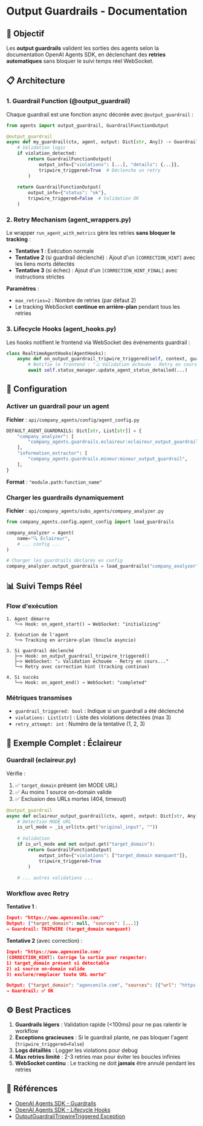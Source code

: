 # Output Guardrails - Documentation

## 🎯 Objectif

Les **output guardrails** valident les sorties des agents selon la documentation OpenAI Agents SDK, en déclenchant des **retries automatiques** sans bloquer le suivi temps réel WebSocket.

## 📋 Architecture

### 1. Guardrail Function (@output_guardrail)

Chaque guardrail est une fonction async décorée avec `@output_guardrail` :

```python
from agents import output_guardrail, GuardrailFunctionOutput

@output_guardrail
async def my_guardrail(ctx, agent, output: Dict[str, Any]) -> GuardrailFunctionOutput:
    # Validation logic
    if violation_detected:
        return GuardrailFunctionOutput(
            output_info={"violations": [...], "details": {...}},
            tripwire_triggered=True  # Déclenche un retry
        )
    
    return GuardrailFunctionOutput(
        output_info={"status": "ok"},
        tripwire_triggered=False  # Validation OK
    )
```

### 2. Retry Mechanism (agent_wrappers.py)

Le wrapper `run_agent_with_metrics` gère les retries **sans bloquer le tracking** :

- **Tentative 1** : Exécution normale
- **Tentative 2** (si guardrail déclenché) : Ajout d'un `[CORRECTION_HINT]` avec les liens morts détectés
- **Tentative 3** (si échec) : Ajout d'un `[CORRECTION_HINT_FINAL]` avec instructions strictes

**Paramètres** :
- `max_retries=2` : Nombre de retries (par défaut 2)
- Le tracking WebSocket **continue en arrière-plan** pendant tous les retries

### 3. Lifecycle Hooks (agent_hooks.py)

Les hooks notifient le frontend via WebSocket des événements guardrail :

```python
class RealtimeAgentHooks(AgentHooks):
    async def on_output_guardrail_tripwire_triggered(self, context, guardrail_result):
        # Notifie le frontend : "⚠️ Validation échouée - Retry en cours..."
        await self.status_manager.update_agent_status_detailed(...)
```

## 🔧 Configuration

### Activer un guardrail pour un agent

**Fichier** : `api/company_agents/config/agent_config.py`

```python
DEFAULT_AGENT_GUARDRAILS: Dict[str, List[str]] = {
    "company_analyzer": [
        "company_agents.guardrails.eclaireur:eclaireur_output_guardrail",
    ],
    "information_extractor": [
        "company_agents.guardrails.mineur:mineur_output_guardrail",
    ],
}
```

**Format** : `"module.path:function_name"`

### Charger les guardrails dynamiquement

**Fichier** : `api/company_agents/subs_agents/company_analyzer.py`

```python
from company_agents.config.agent_config import load_guardrails

company_analyzer = Agent(
    name="🔍 Éclaireur",
    # ... config ...
)

# Charger les guardrails déclarés en config
company_analyzer.output_guardrails = load_guardrails("company_analyzer")
```

## 📊 Suivi Temps Réel

### Flow d'exécution

```
1. Agent démarre
   └─> Hook: on_agent_start() → WebSocket: "initializing"

2. Exécution de l'agent
   └─> Tracking en arrière-plan (boucle asyncio)

3. Si guardrail déclenché
   ├─> Hook: on_output_guardrail_tripwire_triggered()
   ├─> WebSocket: "⚠️ Validation échouée - Retry en cours..."
   └─> Retry avec correction hint (tracking continue)

4. Si succès
   └─> Hook: on_agent_end() → WebSocket: "completed"
```

### Métriques transmises

- `guardrail_triggered: bool` : Indique si un guardrail a été déclenché
- `violations: List[str]` : Liste des violations détectées (max 3)
- `retry_attempt: int` : Numéro de la tentative (1, 2, 3)

## 🚨 Exemple Complet : Éclaireur

### Guardrail (eclaireur.py)

Vérifie :
1. ✅ `target_domain` présent (en MODE URL)
2. ✅ Au moins 1 source on-domain valide
3. ✅ Exclusion des URLs mortes (404, timeout)

```python
@output_guardrail
async def eclaireur_output_guardrail(ctx, agent, output: Dict[str, Any]):
    # Détection MODE URL
    is_url_mode = _is_url(ctx.get("original_input", ""))
    
    # Validation
    if is_url_mode and not output.get("target_domain"):
        return GuardrailFunctionOutput(
            output_info={"violations": ["target_domain manquant"]},
            tripwire_triggered=True
        )
    
    # ... autres validations ...
```

### Workflow avec Retry

**Tentative 1** :
```json
Input: "https://www.agencenile.com/"
Output: {"target_domain": null, "sources": [...]}
→ Guardrail: TRIPWIRE (target_domain manquant)
```

**Tentative 2** (avec correction) :
```json
Input: "https://www.agencenile.com/
[CORRECTION_HINT]: Corrige la sortie pour respecter:
1) target_domain présent si détectable
2) ≥1 source on-domain valide
3) exclure/remplacer toute URL morte"

Output: {"target_domain": "agencenile.com", "sources": [{"url": "https://www.agencenile.com/mentions-legales", ...}]}
→ Guardrail: ✅ OK
```

## ⚙️ Best Practices

1. **Guardrails légers** : Validation rapide (<100ms) pour ne pas ralentir le workflow
2. **Exceptions gracieuses** : Si le guardrail plante, ne pas bloquer l'agent (`tripwire_triggered=False`)
3. **Logs détaillés** : Logger les violations pour debug
4. **Max retries limité** : 2-3 retries max pour éviter les boucles infinies
5. **WebSocket continu** : Le tracking ne doit **jamais** être annulé pendant les retries

## 🔗 Références

- [OpenAI Agents SDK - Guardrails](https://platform.openai.com/docs/guides/agents/guardrails)
- [OpenAI Agents SDK - Lifecycle Hooks](https://platform.openai.com/docs/guides/agents/lifecycle-hooks)
- [OutputGuardrailTripwireTriggered Exception](https://github.com/openai/agents-sdk/blob/main/agents/exceptions.py)

